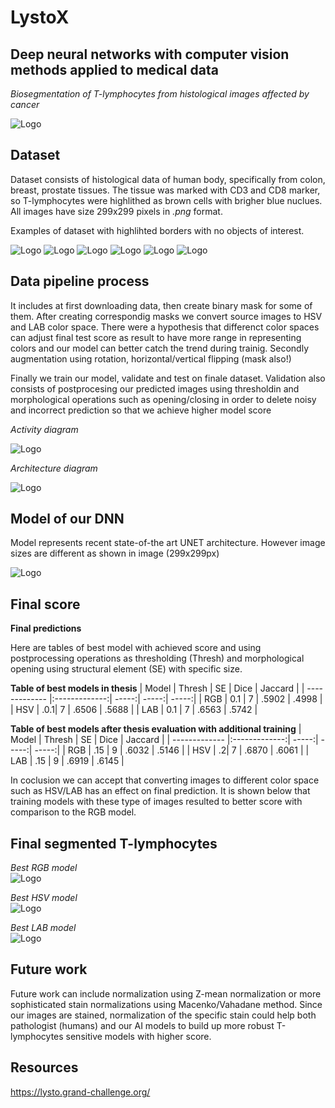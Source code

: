 # LystoX
## Deep neural networks with computer vision methods applied to medical data

*Biosegmentation of T-lymphocytes from histological images affected by cancer*

![Logo](https://github.com/PavolGrofcik/LystoX/blob/master/figures/Logo.png)

## Dataset
Dataset consists of histological data of human body, specifically from
colon, breast, prostate tissues. The tissue was marked with CD3 and CD8 marker,
so T-lymphocytes were highlithed as brown cells with brigher blue nuclues.
All images have size 299x299 pixels in *.png* format. 

Examples of dataset with highlihted borders with no objects of interest.

![Logo](https://github.com/PavolGrofcik/LystoX/blob/master/figures/lysto_pilot_11.png)
![Logo](https://github.com/PavolGrofcik/LystoX/blob/master/figures/lysto_pilot_14.png)
![Logo](https://github.com/PavolGrofcik/LystoX/blob/master/figures/lysto_pilot_135.png)
![Logo](https://github.com/PavolGrofcik/LystoX/blob/master/figures/lysto_pilot_402.png)
![Logo](https://github.com/PavolGrofcik/LystoX/blob/master/figures/lysto_pilot_5.png)
![Logo](https://github.com/PavolGrofcik/LystoX/blob/master/figures/lysto_pilot_417.png)


## Data pipeline process 
It includes at first downloading data, then create binary mask for some of them.
After creating correspondig masks we convert source images to HSV and LAB color
space. There were a hypothesis that differenct color spaces can adjust final
test score as result to have more range in representing colors and our model
can better catch the trend during trainig. 
Secondly augmentation using rotation, horizontal/vertical flipping (mask also!)

Finally we train our model, validate and test on finale dataset. Validation
also consists of postprocesing our predicted images using thresholdin and 
morphological operations such as opening/closing in order to delete noisy and
incorrect prediction so that we achieve higher model score

*Activity diagram*  

![Logo](https://github.com/PavolGrofcik/LystoX/blob/master/figures/activity_diagram.png)


*Architecture diagram*  

![Logo](https://github.com/PavolGrofcik/LystoX/blob/master/figures/Architecture_diagram.png)

## Model of our DNN

Model represents recent state-of-the art UNET architecture. However image sizes
are different as shown in image (299x299px)  


![Logo](https://github.com/PavolGrofcik/LystoX/blob/master/figures/Unet.PNG)

## Final score  

**Final predictions**  

Here are tables of best model with achieved score and using postprocessing 
operations as thresholding (Thresh) and morphological opening using structural element (SE)
with specific size.


**Table of best models in thesis**
| Model        | Thresh | SE | Dice           | Jaccard  | 
| ------------- |:-------------:| -----:| -----:| -----:| 
| RGB     | 0.1 | 7 | .5902 | .4998 |
| HSV     | .0.1|   7 | .6506  | .5688 |
| LAB | 0.1      |    7 | .6563 | .5742 |



**Table of best models after thesis evaluation with additional training**
| Model        | Thresh | SE | Dice           | Jaccard  | 
| ------------- |:-------------:| -----:| -----:| -----:| 
| RGB     | .15 | 9 | .6032 | .5146 |
| HSV     | .2|   7 | .6870  | .6061 |
| LAB | .15      |    9 | .6919 | .6145 |


In coclusion we can accept that converting images to different color space such as HSV/LAB
has an effect on final prediction. It is shown below that training models with these type of
images resulted to better score with comparison to the RGB model. 
## Final segmented T-lymphocytes

*Best RGB model*  
![Logo](https://github.com/PavolGrofcik/LystoX/blob/master/figures/0_test_data_rgb0.png)

*Best HSV model*  
![Logo](https://github.com/PavolGrofcik/LystoX/blob/master/figures/0_test_data_hsv0.png)

*Best LAB model*  
![Logo](https://github.com/PavolGrofcik/LystoX/blob/master/figures/0_test_data_lab0.png)

## Future work

Future work can include normalization using Z-mean normalization or more sophisticated
stain normalizations using Macenko/Vahadane method. Since our images are stained,
normalization of the specific stain could help both pathologist (humans) and our AI models
to build up more robust T-lymphocytes sensitive models with higher score.


## Resources
https://lysto.grand-challenge.org/
